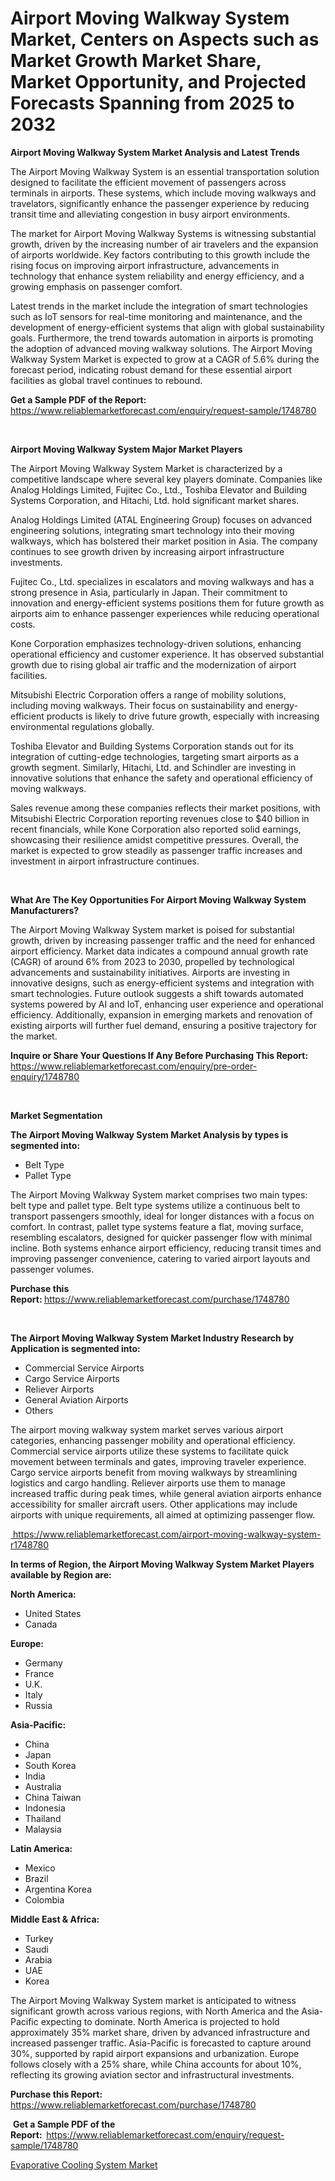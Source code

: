 <p><h1>Airport Moving Walkway System Market, Centers on Aspects such as Market Growth Market Share, Market Opportunity, and Projected Forecasts Spanning from 2025 to 2032</h1></p><p><strong>Airport Moving Walkway System Market Analysis and Latest Trends</strong></p>
<p><p>The Airport Moving Walkway System is an essential transportation solution designed to facilitate the efficient movement of passengers across terminals in airports. These systems, which include moving walkways and travelators, significantly enhance the passenger experience by reducing transit time and alleviating congestion in busy airport environments. </p><p>The market for Airport Moving Walkway Systems is witnessing substantial growth, driven by the increasing number of air travelers and the expansion of airports worldwide. Key factors contributing to this growth include the rising focus on improving airport infrastructure, advancements in technology that enhance system reliability and energy efficiency, and a growing emphasis on passenger comfort. </p><p>Latest trends in the market include the integration of smart technologies such as IoT sensors for real-time monitoring and maintenance, and the development of energy-efficient systems that align with global sustainability goals. Furthermore, the trend towards automation in airports is promoting the adoption of advanced moving walkway solutions. The Airport Moving Walkway System Market is expected to grow at a CAGR of 5.6% during the forecast period, indicating robust demand for these essential airport facilities as global travel continues to rebound.</p></p>
<p><strong>Get a Sample PDF of the Report:&nbsp;</strong> <a href="https://www.reliablemarketforecast.com/enquiry/request-sample/1748780?utm_campaign=2761&utm_medium=2&utm_source=Github&utm_content=ia&utm_term=07032025&utm_id=airport-moving-walkway-system">https://www.reliablemarketforecast.com/enquiry/request-sample/1748780</a></p>
<p>&nbsp;</p>
<p><strong>Airport Moving Walkway System Major Market Players</strong></p>
<p><p>The Airport Moving Walkway System Market is characterized by a competitive landscape where several key players dominate. Companies like Analog Holdings Limited, Fujitec Co., Ltd., Toshiba Elevator and Building Systems Corporation, and Hitachi, Ltd. hold significant market shares. </p><p>Analog Holdings Limited (ATAL Engineering Group) focuses on advanced engineering solutions, integrating smart technology into their moving walkways, which has bolstered their market position in Asia. The company continues to see growth driven by increasing airport infrastructure investments.</p><p>Fujitec Co., Ltd. specializes in escalators and moving walkways and has a strong presence in Asia, particularly in Japan. Their commitment to innovation and energy-efficient systems positions them for future growth as airports aim to enhance passenger experiences while reducing operational costs.</p><p>Kone Corporation emphasizes technology-driven solutions, enhancing operational efficiency and customer experience. It has observed substantial growth due to rising global air traffic and the modernization of airport facilities.</p><p>Mitsubishi Electric Corporation offers a range of mobility solutions, including moving walkways. Their focus on sustainability and energy-efficient products is likely to drive future growth, especially with increasing environmental regulations globally.</p><p>Toshiba Elevator and Building Systems Corporation stands out for its integration of cutting-edge technologies, targeting smart airports as a growth segment. Similarly, Hitachi, Ltd. and Schindler are investing in innovative solutions that enhance the safety and operational efficiency of moving walkways. </p><p>Sales revenue among these companies reflects their market positions, with Mitsubishi Electric Corporation reporting revenues close to $40 billion in recent financials, while Kone Corporation also reported solid earnings, showcasing their resilience amidst competitive pressures.  Overall, the market is expected to grow steadily as passenger traffic increases and investment in airport infrastructure continues.</p></p>
<p>&nbsp;</p>
<p><strong>What Are The Key Opportunities For Airport Moving Walkway System Manufacturers?</strong></p>
<p><p>The Airport Moving Walkway System market is poised for substantial growth, driven by increasing passenger traffic and the need for enhanced airport efficiency. Market data indicates a compound annual growth rate (CAGR) of around 6% from 2023 to 2030, propelled by technological advancements and sustainability initiatives. Airports are investing in innovative designs, such as energy-efficient systems and integration with smart technologies. Future outlook suggests a shift towards automated systems powered by AI and IoT, enhancing user experience and operational efficiency. Additionally, expansion in emerging markets and renovation of existing airports will further fuel demand, ensuring a positive trajectory for the market.</p></p>
<p><strong>Inquire or Share Your Questions If Any Before Purchasing This Report:</strong> <a href="https://www.reliablemarketforecast.com/enquiry/pre-order-enquiry/1748780?utm_campaign=2761&utm_medium=2&utm_source=Github&utm_content=ia&utm_term=07032025&utm_id=airport-moving-walkway-system">https://www.reliablemarketforecast.com/enquiry/pre-order-enquiry/1748780</a></p>
<p>&nbsp;</p>
<p><strong>Market Segmentation</strong></p>
<p><strong>The Airport Moving Walkway System Market Analysis by types is segmented into:</strong></p>
<p><ul><li>Belt Type</li><li>Pallet Type</li></ul></p>
<p><p>The Airport Moving Walkway System market comprises two main types: belt type and pallet type. Belt type systems utilize a continuous belt to transport passengers smoothly, ideal for longer distances with a focus on comfort. In contrast, pallet type systems feature a flat, moving surface, resembling escalators, designed for quicker passenger flow with minimal incline. Both systems enhance airport efficiency, reducing transit times and improving passenger convenience, catering to varied airport layouts and passenger volumes.</p></p>
<p><strong>Purchase this Report:&nbsp;</strong><a href="https://www.reliablemarketforecast.com/purchase/1748780?utm_campaign=2761&utm_medium=2&utm_source=Github&utm_content=ia&utm_term=07032025&utm_id=airport-moving-walkway-system">https://www.reliablemarketforecast.com/purchase/1748780</a></p>
<p>&nbsp;</p>
<p><strong>The Airport Moving Walkway System Market Industry Research by Application is segmented into:</strong></p>
<p><ul><li>Commercial Service Airports</li><li>Cargo Service Airports</li><li>Reliever Airports</li><li>General Aviation Airports</li><li>Others</li></ul></p>
<p><p>The airport moving walkway system market serves various airport categories, enhancing passenger mobility and operational efficiency. Commercial service airports utilize these systems to facilitate quick movement between terminals and gates, improving traveler experience. Cargo service airports benefit from moving walkways by streamlining logistics and cargo handling. Reliever airports use them to manage increased traffic during peak times, while general aviation airports enhance accessibility for smaller aircraft users. Other applications may include airports with unique requirements, all aimed at optimizing passenger flow.</p></p>
<p><a href="https://www.reliablemarketforecast.com/airport-moving-walkway-system-r1748780?utm_campaign=2761&utm_medium=2&utm_source=Github&utm_content=ia&utm_term=07032025&utm_id=airport-moving-walkway-system">&nbsp;https://www.reliablemarketforecast.com/airport-moving-walkway-system-r1748780</a></p>
<p><strong>In terms of Region, the Airport Moving Walkway System Market Players available by Region are:</strong></p>
<p>
    <p> <strong> North America: </strong>
        <ul>
            <li>United States</li>
            <li>Canada</li>
        </ul>
        </p> 
    <p> <strong> Europe: </strong>
        <ul>
            <li>Germany</li>
            <li>France</li>
            <li>U.K.</li>
            <li>Italy</li>
            <li>Russia</li>
        </ul>
        </p> 
    <p> <strong> Asia-Pacific: </strong>
        <ul>
            <li>China</li>
            <li>Japan</li>
            <li>South Korea</li>
            <li>India</li>
            <li>Australia</li>
            <li>China Taiwan</li>
            <li>Indonesia</li>
            <li>Thailand</li>
            <li>Malaysia</li>
        </ul>
        </p> 
    <p> <strong> Latin America: </strong>
        <ul>
            <li>Mexico</li>
            <li>Brazil</li>
            <li>Argentina Korea</li>
            <li>Colombia</li>
        </ul>
        </p> 
    <p> <strong> Middle East & Africa: </strong>
        <ul>
            <li>Turkey</li>
            <li>Saudi</li>
            <li>Arabia</li>
            <li>UAE</li>
            <li>Korea</li>
        </ul>
    </p>
    </p>
<p><p>The Airport Moving Walkway System market is anticipated to witness significant growth across various regions, with North America and the Asia-Pacific expecting to dominate. North America is projected to hold approximately 35% market share, driven by advanced infrastructure and increased passenger traffic. Asia-Pacific is forecasted to capture around 30%, supported by rapid airport expansions and urbanization. Europe follows closely with a 25% share, while China accounts for about 10%, reflecting its growing aviation sector and infrastructural investments.</p></p>
<p><strong>Purchase this Report: </strong><a href="https://www.reliablemarketforecast.com/purchase/1748780?utm_campaign=2761&utm_medium=2&utm_source=Github&utm_content=ia&utm_term=07032025&utm_id=airport-moving-walkway-system">https://www.reliablemarketforecast.com/purchase/1748780</a></p>
<p>&nbsp;<strong>Get a Sample PDF of the Report:&nbsp;&nbsp;</strong><a href="https://www.reliablemarketforecast.com/enquiry/request-sample/1748780?utm_campaign=2761&utm_medium=2&utm_source=Github&utm_content=ia&utm_term=07032025&utm_id=airport-moving-walkway-system">https://www.reliablemarketforecast.com/enquiry/request-sample/1748780</a></p>
<p><strong></strong></p>
<p><p><a href="https://github.com/penglatilles/Market-Research-Report-List-1/blob/main/evaporative-cooling-system-market.md?utm_campaign=2761&utm_medium=2&utm_source=Github&utm_content=ia&utm_term=07032025&utm_id=airport-moving-walkway-system">Evaporative Cooling System Market</a></p></p>